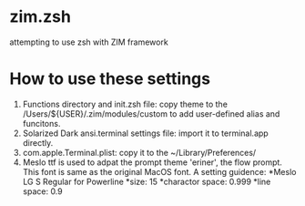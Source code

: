 # zim.zsh
attempting to use zsh with ZIM framework

# How to use these settings
1. Functions directory and init.zsh file: copy theme to the /Users/${USER}/.zim/modules/custom to add user-defined alias and funcitons.
2. Solarized Dark ansi.terminal settings file: import it to terminal.app directly.
3. com.apple.Terminal.plist: copy it to the ~/Library/Preferences/
4. Meslo ttf is used to adpat the prompt theme 'eriner', the flow prompt. This font is same as the original MacOS font. A setting guidence: 
*Meslo LG S Regular for Powerline
*size: 15
*charactor space: 0.999
*line space: 0.9